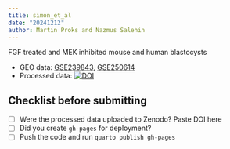 ```yaml
---
title: simon_et_al
date: "20241212"
author: Martin Proks and Nazmus Salehin
---
```


FGF treated and MEK inhibited mouse and human blastocysts

- GEO data: [GSE239843](https://www.ncbi.nlm.nih.gov/geo/query/acc.cgi?acc=GSE239843), [GSE250614](https://www.ncbi.nlm.nih.gov/geo/query/acc.cgi?acc=GSE250614)
- Processed data: [![DOI](https://zenodo.org/badge/DOI/10.5281/zenodo.15128175.svg)](https://doi.org/10.5281/zenodo.15128175)

## Checklist before submitting

- [ ] Were the processed data uploaded to Zenodo? Paste DOI here
- [ ] Did you create `gh-pages` for deployment?
- [ ] Push the code and run `quarto publish gh-pages`
